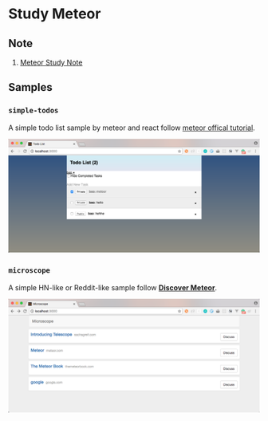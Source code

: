 # Study Meteor

## Note

1. [Meteor Study Note](./note/meteor-study-note.md)

## Samples

### `simple-todos`

A simple todo list sample by meteor and react follow [meteor offical tutorial](https://www.meteor.com/tutorials/react/creating-an-app).

![](./note/art/1_simple_todos.png)

### `microscope`

A simple HN-like or Reddit-like sample follow [**Discover Meteor**](http://zh.discovermeteor.com/).

![](./note/art/2_microscope.png)
